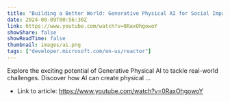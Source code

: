 ```yaml
---
title: "Building a Better World: Generative Physical AI for Social Impact"
date: 2024-08-09T00:56:30Z
link: https://www.youtube.com/watch?v=0RaxOhgowoY
showShare: false
showReadTime: false
thumbnail: images/ai.png
tags: ["developer.microsoft.com/en-us/reactor"]
---
```

Explore the exciting potential of Generative Physical AI to tackle real-world challenges. Discover how AI can create physical ...

- Link to article: https://www.youtube.com/watch?v=0RaxOhgowoY